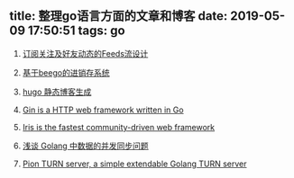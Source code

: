 title: 整理go语言方面的文章和博客
date: 2019-05-09 17:50:51
tags: go
---

1. [订阅关注及好友动态的Feeds流设计](http://xiaorui.cc/2016/12/04/%E8%AE%A2%E9%98%85%E5%85%B3%E6%B3%A8%E5%8F%8A%E5%A5%BD%E5%8F%8B%E5%8A%A8%E6%80%81%E7%9A%84feeds%E6%B5%81%E8%AE%BE%E8%AE%A1/)

2. [基于beego的进销存系统](https://github.com/itcloudy)

3. [hugo 静态博客生成](https://github.com/gohugoio)

4. [Gin is a HTTP web framework written in Go](https://github.com/gin-gonic/gin)
5. [Iris is the fastest community-driven web framework](https://github.com/kataras/iris)

6. [浅谈 Golang 中数据的并发同步问题](https://jingwei.link/2019/05/11/golang-concurrency-01.html?hmsr=toutiao.io&utm_medium=toutiao.io&utm_source=toutiao.io)

7. [Pion TURN server, a simple extendable Golang TURN server](https://github.com/pion/turn)
